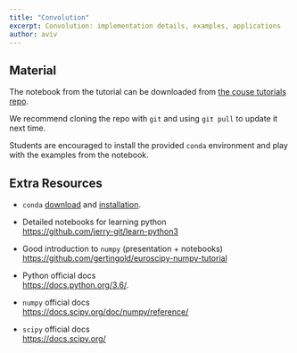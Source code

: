 ```yaml
---
title: "Convolution"
excerpt: Convolution: implementation details, examples, applications
author: aviv
---
```


## Material

The notebook from the tutorial can be downloaded from
[the couse tutorials repo](https://github.com/vistalab-technion/cs236860-tutorials).

We recommend cloning the repo with `git` and using `git pull` to update it next
time.

Students are encouraged to install the provided `conda` environment and play
with the examples from the notebook.

## Extra Resources

- `conda` [download](https://conda.io/miniconda.html) and
  [installation](https://conda.io/docs/user-guide/install/index.html).

- Detailed notebooks for learning python<br>
  <https://github.com/jerry-git/learn-python3>

- Good introduction to `numpy` (presentation + notebooks)<br>
  <https://github.com/gertingold/euroscipy-numpy-tutorial>

- Python official docs<br>
  <https://docs.python.org/3.6/>.

- `numpy` official docs<br>
  <https://docs.scipy.org/doc/numpy/reference/>

- `scipy` official docs<br>
  <https://docs.scipy.org/>